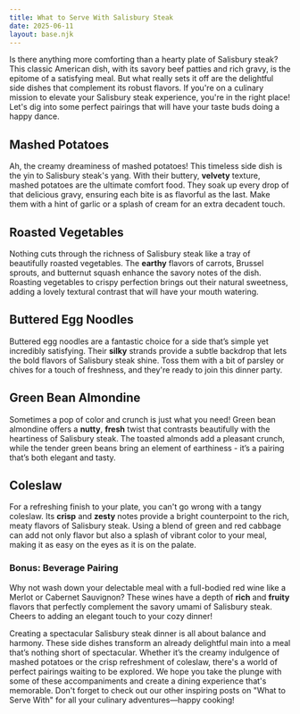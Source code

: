 ```yaml
---
title: What to Serve With Salisbury Steak
date: 2025-06-11
layout: base.njk
---
```


Is there anything more comforting than a hearty plate of Salisbury steak? This classic American dish, with its savory beef patties and rich gravy, is the epitome of a satisfying meal. But what really sets it off are the delightful side dishes that complement its robust flavors. If you're on a culinary mission to elevate your Salisbury steak experience, you're in the right place! Let's dig into some perfect pairings that will have your taste buds doing a happy dance.

## **Mashed Potatoes**
Ah, the creamy dreaminess of mashed potatoes! This timeless side dish is the yin to Salisbury steak's yang. With their buttery, **velvety** texture, mashed potatoes are the ultimate comfort food. They soak up every drop of that delicious gravy, ensuring each bite is as flavorful as the last. Make them with a hint of garlic or a splash of cream for an extra decadent touch.

## **Roasted Vegetables**
Nothing cuts through the richness of Salisbury steak like a tray of beautifully roasted vegetables. The **earthy** flavors of carrots, Brussel sprouts, and butternut squash enhance the savory notes of the dish. Roasting vegetables to crispy perfection brings out their natural sweetness, adding a lovely textural contrast that will have your mouth watering.

## **Buttered Egg Noodles**
Buttered egg noodles are a fantastic choice for a side that’s simple yet incredibly satisfying. Their **silky** strands provide a subtle backdrop that lets the bold flavors of Salisbury steak shine. Toss them with a bit of parsley or chives for a touch of freshness, and they're ready to join this dinner party.

## **Green Bean Almondine**
Sometimes a pop of color and crunch is just what you need! Green bean almondine offers a **nutty**, **fresh** twist that contrasts beautifully with the heartiness of Salisbury steak. The toasted almonds add a pleasant crunch, while the tender green beans bring an element of earthiness - it’s a pairing that’s both elegant and tasty.

## **Coleslaw**
For a refreshing finish to your plate, you can't go wrong with a tangy coleslaw. Its **crisp** and **zesty** notes provide a bright counterpoint to the rich, meaty flavors of Salisbury steak. Using a blend of green and red cabbage can add not only flavor but also a splash of vibrant color to your meal, making it as easy on the eyes as it is on the palate.

### **Bonus: Beverage Pairing**
Why not wash down your delectable meal with a full-bodied red wine like a Merlot or Cabernet Sauvignon? These wines have a depth of **rich** and **fruity** flavors that perfectly complement the savory umami of Salisbury steak. Cheers to adding an elegant touch to your cozy dinner!

Creating a spectacular Salisbury steak dinner is all about balance and harmony. These side dishes transform an already delightful main into a meal that’s nothing short of spectacular. Whether it’s the creamy indulgence of mashed potatoes or the crisp refreshment of coleslaw, there's a world of perfect pairings waiting to be explored. We hope you take the plunge with some of these accompaniments and create a dining experience that's memorable. Don't forget to check out our other inspiring posts on "What to Serve With" for all your culinary adventures—happy cooking!